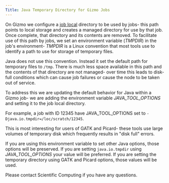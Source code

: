 ```yaml
---
Title: Java Temporary Directory for Gizmo Jobs
---
```


On Gizmo we configure a [job local](/compdemos/store_job_local/) directory to be used by jobs- this path points to local storage and creates a managed directory for use by that job.  Once complete, that directory and its contents are removed.  To facilitate use of this path by jobs, we set an environment variable (_TMPDIR_) in the job's environment- _TMPDIR_ is a Linux convention that most tools use to identify a path to use for storage of temporary files.

Java does not use this convention.  Instead it set the default path for temporary files to `/tmp`.  There is much less space available in this path and the contents of that directory are not managed- over time this leads to disk-full conditions which can cause job failures or cause the node to be taken out of service.

To address this we are updating the default behavior for Java within a Gizmo job- we are adding the environment variable _JAVA_TOOL_OPTIONS_ and setting it to the job local directory.

For example, a job with ID 12345 have JAVA_TOOL_OPTIONS set to `-Djava.io.tmpdir=/loc/scratch/12345`.

This is most interesting for users of GATK and Picard- these tools use large volumes of temporary disk which frequently results in "disk full" errors.

If you are using this environment variable to set other Java options, those options will be preserved.  If you are setting `java.io.tmpdir` using _JAVA_TOOL_OPTIONS_ your value will be preferred.  If you are setting the temporary directory using GATK and Picard options, those values will be used.

Please contact Scientific Computing if you have any questions.

